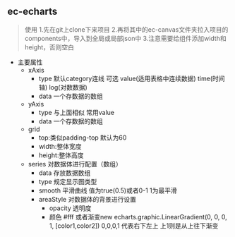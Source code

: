 ## ec-echarts

>使用
1.先在git上clone下来项目
2.再将其中的ec-canvas文件夹拉入项目的components中，导入到全局或局部json中
3.注意需要给组件添加width和height，否则空白

+ 主要属性
    + xAxis
        + type 默认category连线 可选 value(适用表格中连续数据) time(时间轴) log(对数数据)
        + data 一个存数据的数组
    + yAxis 
        + type 与上面相似 常用value
        + data 一个存数据的数组
    + grid
        + top:类似padding-top 默认为60
        + width:整体宽度
        + height:整体高度
    + series 对数据体进行配置（数组）
        + data 存放数据数组
        + type 规定显示图类型
        + smooth 平滑曲线 值为true(0.5)或者0-1 1为最平滑
        + areaStyle 对数据体的背景进行设置
            + opacity 透明度
            + 颜色 #fff 或者渐变new echarts.graphic.LinearGradient(0, 0, 0, 1, [color1,color2])  0,0,0,1 代表右下左上 上1则是从上往下渐变